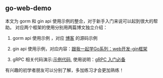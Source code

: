 ## go-web-demo

本文为 gorm 和 gin api 使用示例的整合，对于新手入门来说可以起到很大的帮助。
对应两个框架的使用分别用两篇博文独立介绍：

1. gorm api 使用示例 ，对应 [博客](https://www.cnblogs.com/rickiyang/p/14517120.html) 的源码示例

2. gin api 使用示例，对应内容：[跟我一起学Go系列：web开发-gin框架](https://mp.weixin.qq.com/s?__biz=MzIzNDcwNjQxMg==&mid=2247484746&idx=1&sn=e133096abad7c359d960336614cb3e9e&chksm=e8f301c9df8488df102d075fccd11d98fba1143ab7d3effb28e39675a985b0aa83ed438a6e92&scene=21#wechat_redirect)

3. gRPC 相关代码演示:[示例代码](https://github.com/rickiyang/go-web-demo/tree/main/test/grpcTest), 使用说明：[gRPC 入门必备](https://mp.weixin.qq.com/s?__biz=MzIzNDcwNjQxMg==&mid=2247484792&idx=1&sn=1d1d83b54d6617200de7f14eb97e9518&chksm=e8f301fbdf8488ed66556942694961c1e15231826f8058d332901d81c6354994fba99f41ae39&token=1951920362&lang=zh_CN#rd)

有兴趣的初学者朋友可以分别了解，多加练习才会更加熟练！
